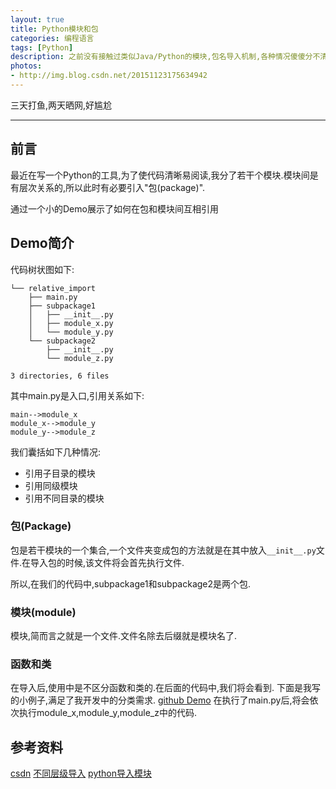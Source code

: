 ```yaml
---
layout: true
title: Python模块和包
categories: 编程语言
tags: [Python]
description: 之前没有接触过类似Java/Python的模块,包名导入机制,各种情况傻傻分不清.在此理清概念
photos:
- http://img.blog.csdn.net/20151123175634942
---
```


三天打鱼,两天晒网,好尴尬

---

<!--more-->

## 前言
最近在写一个Python的工具,为了使代码清晰易阅读,我分了若干个模块.模块间是有层次关系的,所以此时有必要引入"包(package)".

通过一个小的Demo展示了如何在包和模块间互相引用


## Demo简介
代码树状图如下:

```
└── relative_import
    ├── main.py
    ├── subpackage1
    │   ├── __init__.py
    │   ├── module_x.py
    │   └── module_y.py
    └── subpackage2
        ├── __init__.py
        └── module_z.py

3 directories, 6 files
```

其中main.py是入口,引用关系如下:
```
main-->module_x
module_x-->module_y
module_y-->module_z
```
我们囊括如下几种情况:
* 引用子目录的模块
* 引用同级模块
* 引用不同目录的模块

### 包(Package)
包是若干模块的一个集合,一个文件夹变成包的方法就是在其中放入`__init__.py`文件.在导入包的时候,该文件将会首先执行文件.

所以,在我们的代码中,subpackage1和subpackage2是两个包.

### 模块(module)
模块,简而言之就是一个文件.文件名除去后缀就是模块名了.

### 函数和类
在导入后,使用中是不区分函数和类的.在后面的代码中,我们将会看到.
下面是我写的小例子,满足了我开发中的分类需求.
[github Demo](https://github.com/chengyi818/kata/tree/master/python/import_module/relative_import)
在执行了main.py后,将会依次执行module_x,module_y,module_z中的代码.


## 参考资料
[csdn](http://blog.csdn.net/leexide/article/details/39908279)
[不同层级导入](http://www.361way.com/python-import-dif-dir-module/4064.html)
[python导入模块](http://codingpy.com/article/python-import-101/)
